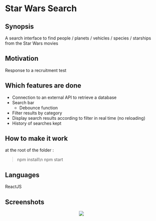 # Star Wars Search

## Synopsis

A search interface to find people / planets / vehicles / species / starships from the Star Wars movies

## Motivation

Response to a recruitment test

## Which features are done

* Connection to an external API to retrieve a database
* Search bar
  * Debounce function
* Filter results by category
* Display search results according to filter in real time (no reloading)
* History of searches kept

## How to make it work

at the root of the folder :
> npm install\n
> npm start

## Languages

ReactJS

## Screenshots

<p align="center"><img src="https://user-images.githubusercontent.com/23556987/32992558-5db6421a-cd4c-11e7-8c3e-bf4c9de7818d.png"></p>
